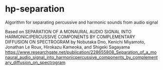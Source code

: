 # hp-separation
Algorithm for separating percussive and harmonic sounds from audio signal

Based on SEPARATION OF A MONAURAL AUDIO SIGNAL INTO HARMONIC/PERCUSSIVE COMPONENTS BY COMPLEMENTARY DIFFUSION  ON SPECTROGRAM by Nobutaka Dno, Kenichi Miyamoto, Jonathan Le Roux, Hirokazu Kameoka, and Shigeki Sagayama
https://www.researchgate.net/publication/228655808_Separation_of_a_monaural_audio_signal_into_harmonicpercussive_components_by_complementary_diffusion_on_spectrogram
